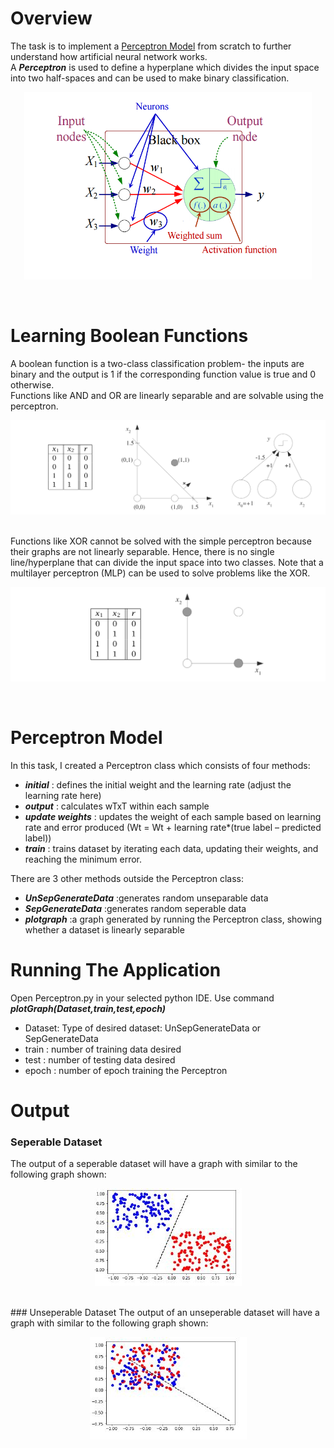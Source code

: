 # Overview
The task is to implement a [Perceptron Model](https://en.wikipedia.org/wiki/Perceptron#Learning_algorithm) from scratch to further understand how artificial neural network works.<br/>
A ***Perceptron*** is used to define a hyperplane which divides the input space into two half-spaces and can be used to make binary classification.
<p align="center">
  <img width="460" height="300" src="https://github.com/AlbertSugi/Preceptron/blob/master/Perceptron.png"><br/>
</p><br/>

# Learning Boolean Functions 
A boolean function is a two-class classification problem- the inputs are binary and the output is 1 if the corresponding function value is true and 0 otherwise. <br/>
Functions like AND and OR are linearly separable and are solvable using the perceptron.<br/>
<p align="center">
  <img src="https://github.com/AlbertSugi/Preceptron/blob/master/AND%20Function.jpg"><br/>
</p><br/>
Functions like XOR cannot be solved with the simple perceptron because their graphs are not linearly separable. Hence, there is no single line/hyperplane that can divide the input space into two classes. Note that a multilayer perceptron (MLP) can be used to solve problems like the XOR.<br/>
<p align="center">
  <img src="https://github.com/AlbertSugi/Preceptron/blob/master/XOR%20Function.jpg"><br/>
</p><br/>

# Perceptron Model
In this task, I created a Perceptron class which consists of four methods:<br/>
* ***initial***        : defines the initial weight and the learning rate (adjust the learning rate here)
* ***output***         : calculates wTxT within each sample
* ***update weights*** : updates the weight of each sample based on learning rate and error produced (Wt = Wt + learning rate*(true label – predicted label))
* ***train***          : trains dataset by iterating each data, updating their weights, and reaching the minimum error.<br/> 

There are 3 other methods outside the Perceptron class:
* ***UnSepGenerateData*** :generates random unseparable data
* ***SepGenerateData***   :generates random seperable data
* ***plotgraph***         :a graph generated by running the Perceptron class, showing whether a dataset is linearly separable 

# Running The Application
Open Perceptron.py in your selected python IDE. Use command ***plotGraph(Dataset,train,test,epoch)*** 
* Dataset: Type of desired dataset: UnSepGenerateData or SepGenerateData
* train  : number of training data desired
* test   : number of testing data desired
* epoch  : number of epoch training the Perceptron

# Output
### Seperable Dataset
The output of a seperable dataset will have a graph with similar to the following graph shown:
<p align="center">
  <img  src="https://github.com/AlbertSugi/Preceptron/blob/master/Seperable.JPG"><br/>
</p><br/>
### Unseperable Dataset
The output of an unseperable dataset will have a graph with similar to the following graph shown:
<p align="center">
  <img  src="https://github.com/AlbertSugi/Preceptron/blob/master/Unseperable.JPG"><br/>
</p><br/>
